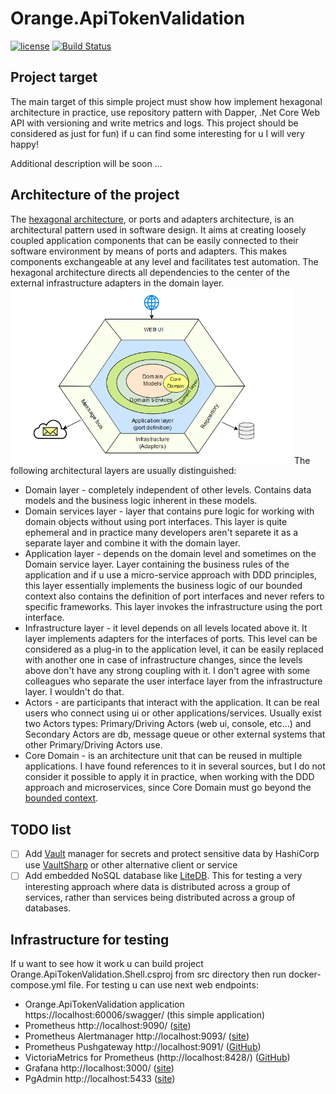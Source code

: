 # Orange.ApiTokenValidation
[![license](https://img.shields.io/badge/license-MIT-blue.svg)](https://github.com/ReyStar/Orange.StatsD/blob/master/LICENSE)
[![Build Status](https://dev.azure.com/starandrey/starandrey/_apis/build/status/ReyStar.Orange.ApiTokenValidation?branchName=master)](https://dev.azure.com/starandrey/starandrey/_build/latest?definitionId=2&branchName=master)
## Project target
The main target of this simple project must show how implement hexagonal architecture in practice, use repository pattern with Dapper, .Net Core Web API with versioning and write metrics and logs.
This project should be considered as just for fun) if u can find some interesting for u I will very happy!

Additional description will be soon ...

## Architecture of the project

The [hexagonal architecture](https://en.wikipedia.org/wiki/Hexagonal_architecture_(software)), or ports and adapters architecture, is an architectural pattern used in software design. It aims at creating loosely coupled application components that can be easily connected to their software environment by means of ports and adapters. This makes components exchangeable at any level and facilitates test automation.
The hexagonal architecture directs all dependencies to the center of the external infrastructure adapters in the domain layer. 
<img src="https://raw.githubusercontent.com/ReyStar/Orange.ApiTokenValidation/master/doc/Hexagonal.png" alt="Hexagonal.png" width="450"/>
The following architectural layers are usually distinguished:
* Domain layer - completely independent of other levels. Contains data models and the business logic inherent in these models.
* Domain services layer - layer that contains pure logic for working with domain objects without using port interfaces. This layer is quite ephemeral and in practice many developers aren't separete it as a separate layer and combine it with the domain layer.
* Application layer - depends on the domain level and sometimes on the Domain service layer. Layer containing the business rules of the application and if u use a micro-service approach with DDD principles, this layer essentially implements the business logic of our bounded context also contains the definition of port interfaces and never refers to specific frameworks. This layer  invokes the infrastructure using the port interface.
* Infrastructure layer - it level depends on all levels located above it. It layer implements adapters for the interfaces of ports. This level can be considered as a plug-in to the application level, it can be easily replaced with another one in case of infrastructure changes, since the levels above don't have any strong coupling with it. I don't agree with some colleagues who separate the user interface layer from the infrastructure layer. I wouldn't do that.
* Actors - are participants that interact with the application. It can be real users who connect using ui or other applications/services. Usually exist two Actors types: Primary/Driving Actors (web ui, console, etc...) and Secondary Actors are db, message queue or other external systems that other Primary/Driving Actors use.
* Core Domain - is an architecture unit that can be reused in multiple applications. I have found references to it in several sources, but I do not consider it possible to apply it in practice, when working with the DDD approach and microservices, since Core Domain must go beyond the [bounded context](https://martinfowler.com/bliki/BoundedContext.html).

## TODO list
- [ ] Add [Vault](https://www.vaultproject.io/) manager for secrets and protect sensitive data by HashiCorp use [VaultSharp](https://github.com/rajanadar/VaultSharp) or other alternative client or service
- [ ] Add embedded NoSQL database like [LiteDB](https://www.litedb.org/). This for testing a very interesting approach where data is distributed across a group of services, rather than services being distributed across a group of databases.

## Infrastructure for testing
If u want to see how it work u can build project Orange.ApiTokenValidation.Shell.csproj from src directory then run docker-compose.yml file. For testing u can use next web endpoints:
* Orange.ApiTokenValidation application https://localhost:60006/swagger/ (this simple application)
* Prometheus http://localhost:9090/ ([site](https://prometheus.io/))
* Prometheus Alertmanager http://localhost:9093/ ([site](https://prometheus.io/docs/alerting/alertmanager/))
* Prometheus Pushgateway http://localhost:9091/ ([GitHub](https://github.com/prometheus/pushgateway/blob/master/README.md))
* VictoriaMetrics for Prometheus (http://localhost:8428/) ([GitHub](https://github.com/VictoriaMetrics/VictoriaMetrics))
* Grafana http://localhost:3000/ ([site](https://grafana.com/))
* PgAdmin http://localhost:5433 ([site](https://www.pgadmin.org/))

